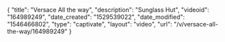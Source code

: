{
    "title": "Versace All the way",
    "description": "Sunglass Hut",
    "videoid": "164989249",
    "date_created": "1529539022",
    "date_modified": "1546466802",
    "type": "captivate",
    "layout": "video",
    "url": "\/v\/versace-all-the-way\/164989249"
}